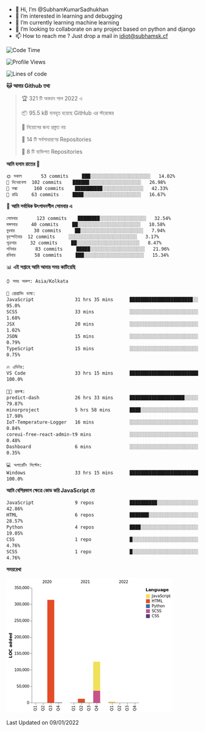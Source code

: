 - 👋 Hi, I’m @SubhamKumarSadhukhan
- 👀 I’m interested in learning and debugging
- 🌱 I’m currently learning machine learning
- 💞️ I’m looking to collaborate on any project based on python and django
- 📫 How to reach me ?
      Just drop a mail in idiot@subhamsk.cf

<!---
SubhamKumarSadhukhan/SubhamKumarSadhukhan is a ✨ special ✨ repository because its `README.md` (this file) appears on your GitHub profile.
You can click the Preview link to take a look at your changes.
--->


<!--START_SECTION:waka-->
![Code Time](http://img.shields.io/badge/Code%20Time-50%20hrs%2043%20mins-blue)

![Profile Views](http://img.shields.io/badge/%E0%A6%AA%E0%A7%8D%E0%A6%B0%E0%A7%8B%E0%A6%AB%E0%A6%BE%E0%A6%87%E0%A6%B2%20%E0%A6%A6%E0%A6%B0%E0%A7%8D%E0%A6%B6%E0%A6%A8-73-blue)

![Lines of code](https://img.shields.io/badge/%E0%A6%B9%E0%A7%8D%E0%A6%AF%E0%A6%BE%E0%A6%B2%E0%A7%8B%20%E0%A6%93%E0%A6%AF%E0%A6%BC%E0%A6%BE%E0%A6%B0%E0%A7%8D%E0%A6%B2%E0%A7%8D%E0%A6%A1%20%E0%A6%A5%E0%A7%87%E0%A6%95%E0%A7%87%20%E0%A6%86%E0%A6%AE%E0%A6%BF%20%E0%A6%B2%E0%A6%BF%E0%A6%96%E0%A7%87%E0%A6%9B%E0%A6%BF-455%20Thousand%20%E0%A6%95%E0%A7%8B%E0%A6%A1%E0%A7%87%E0%A6%B0%20%E0%A6%B2%E0%A6%BE%E0%A6%87%E0%A6%A8-blue)

**🐱 আমার Github তথ্য** 

> 🏆 321 টি অবদান সাল 2022 এ
 > 
> 📦 95.5 kB ব্যবহৃত হয়েছে GitHub এর স্টরেজের 
 > 
> 🚫 নিয়োগের জন্য প্রস্তুত নয়
 > 
> 📜 14 টি সর্বসাধারণের Repositories 
 > 
> 🔑 8 টি ব্যক্তিগত Repositories  
 > 
**আমি হলাম রাতের 🦉** 

```text
🌞 সকাল       53 commits     ███░░░░░░░░░░░░░░░░░░░░░░   14.02% 
🌆 দিনেরবেলা  102 commits    ██████░░░░░░░░░░░░░░░░░░░   26.98% 
🌃 সন্ধা      160 commits    ██████████░░░░░░░░░░░░░░░   42.33% 
🌙 রাত্রি     63 commits     ████░░░░░░░░░░░░░░░░░░░░░   16.67%

```
📅 **আমি সর্বাধিক উৎপাদনশীল সোমবার এ** 

```text
সোমবার       123 commits    ████████░░░░░░░░░░░░░░░░░   32.54% 
মঙ্গলবার     40 commits     ██░░░░░░░░░░░░░░░░░░░░░░░   10.58% 
বুধবার       30 commits     ██░░░░░░░░░░░░░░░░░░░░░░░   7.94% 
বৃহস্পতিবার  12 commits     ░░░░░░░░░░░░░░░░░░░░░░░░░   3.17% 
শুক্রবার     32 commits     ██░░░░░░░░░░░░░░░░░░░░░░░   8.47% 
শনিবার       83 commits     █████░░░░░░░░░░░░░░░░░░░░   21.96% 
রবিবার       58 commits     ███░░░░░░░░░░░░░░░░░░░░░░   15.34%

```


📊 **এই সপ্তাহে আমি আমার সময় কাটিয়েছি** 

```text
⌚︎ সময় অঞ্চল: Asia/Kolkata

💬 প্রোগ্রামিং ভাষা: 
JavaScript               31 hrs 35 mins      ███████████████████████░░   95.0% 
SCSS                     33 mins             ░░░░░░░░░░░░░░░░░░░░░░░░░   1.68% 
JSX                      20 mins             ░░░░░░░░░░░░░░░░░░░░░░░░░   1.02% 
JSON                     15 mins             ░░░░░░░░░░░░░░░░░░░░░░░░░   0.79% 
TypeScript               15 mins             ░░░░░░░░░░░░░░░░░░░░░░░░░   0.75%

🔥 এডিটর: 
VS Code                  33 hrs 15 mins      █████████████████████████   100.0%

🐱‍💻 প্রকল্ম: 
predict-dash             26 hrs 33 mins      ████████████████████░░░░░   79.87% 
minorproject             5 hrs 58 mins       ████░░░░░░░░░░░░░░░░░░░░░   17.98% 
IoT-Temperature-Logger   16 mins             ░░░░░░░░░░░░░░░░░░░░░░░░░   0.84% 
coreui-free-react-admin-t9 mins              ░░░░░░░░░░░░░░░░░░░░░░░░░   0.48% 
Dashboard                6 mins              ░░░░░░░░░░░░░░░░░░░░░░░░░   0.35%

💻 অপারেটিং সিস্টেম: 
Windows                  33 hrs 15 mins      █████████████████████████   100.0%

```

**আমি বেশিরভাগ ক্ষেত্রে কোড করি JavaScript তে** 

```text
JavaScript               9 repos             ██████████░░░░░░░░░░░░░░░   42.86% 
HTML                     6 repos             ███████░░░░░░░░░░░░░░░░░░   28.57% 
Python                   4 repos             ████░░░░░░░░░░░░░░░░░░░░░   19.05% 
CSS                      1 repo              █░░░░░░░░░░░░░░░░░░░░░░░░   4.76% 
SCSS                     1 repo              █░░░░░░░░░░░░░░░░░░░░░░░░   4.76%

```


**সময়রেখা**

![Chart not found](https://raw.githubusercontent.com/SubhamKumarSadhukhan/SubhamKumarSadhukhan/main/charts/bar_graph.png) 


 Last Updated on 09/01/2022
<!--END_SECTION:waka-->
